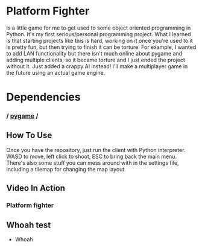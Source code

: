 # Platform Fighter
Is a little game for me to get used to some object oriented programming in Python. It's my first serious/personal programming project. What I learned is that starting projects like this is hard, working on it once you're used to it is pretty fun, but then trying to finish it can be torture. For example, I wanted to add LAN functionality but there isn't much online about pygame and adding multiple clients, so it became torture and I just ended the project without it. Just added a crappy AI instead! I'll make a multiplayer game in the future using an actual game engine. 

# Dependencies
### / [pygame](https://github.com/pygame/) /

## How To Use
Once you have the repository, just run the client with Python interpreter. WASD to move, left click to shoot, ESC to bring back the main menu. There's also some stuff you can mess around with in the settings file, including a tilemap for changing the map layout.

## Video In Action
### Platform fighter

## Whoah test
  - Whoah
